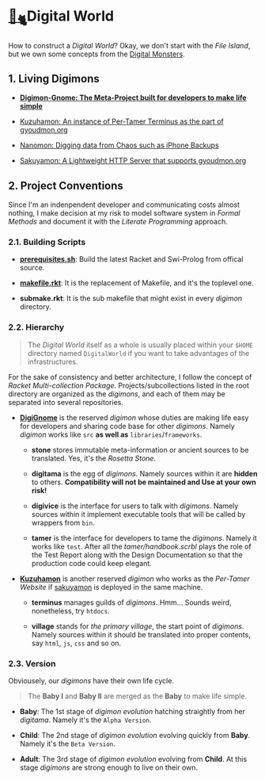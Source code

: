 # [🏡<sub>🐈</sub>](http://gyoudmon.org/~wargrey:DigiGnome)Digital World

How to construct a _Digital World_? Okay, we don't start with the _File
Island_, but we own some concepts from the [Digital
Monsters](http://en.wikipedia.org/wiki/Digimon).

## 1. Living Digimons

* **[Digimon-Gnome: The Meta-Project built for developers to make life
  simple](http://gyoudmon.org/~wargrey:DigiGnome)**

* [Kuzuhamon: An instance of Per-Tamer Terminus as the part of
  gyoudmon.org](http://gyoudmon.org/~wargrey:Kuzuhamon)

* [Nanomon: Digging data from Chaos such as iPhone
  Backups](http://gyoudmon.org/~wargrey:nanomon)

* [Sakuyamon: A Lightweight HTTP Server that supports
  gyoudmon.org](http://gyoudmon.org/~wargrey:sakuyamon)

## 2. Project Conventions

Since I'm an indenpendent developer and communicating costs almost
nothing, I make decision at my risk to model software system in _Formal
Methods_ and document it with the _Literate Programming_ approach.

### 2.1. Building Scripts

* **[prerequisites.sh](/DigiGnome/prerequisites.sh)**: Build the latest
  Racket and Swi-Prolog from offical source.

* **[makefile.rkt](/DigiGnome/makefile.rkt)**: It is the replacement of
  Makefile, and it's the toplevel one.

* **submake.rkt**: It is the sub makefile that might exist in every
  _digimon_ directory.

### 2.2. Hierarchy

> The _Digital World_ itself as a whole is usually placed within your
> `$HOME` directory     named `DigitalWorld` if you want to take
> advantages of the infrastructures.

For the sake of consistency and better architecture, I follow the
concept of _Racket Multi-collection Package_. Projects/subcollections
listed in the root directory are organized as the _digimons_, and each
of them may be separated into several repositories.

* **[DigiGnome](/DigiGnome)** is the reserved _digimon_ whose duties are
  making life easy for developers and  sharing code base for other
  _digimons_. Namely _digimon_ works like `src` **as well as**
  `libraries`/`frameworks`.

  * **stone** stores immutable meta-information or ancient sources to be
    translated. Yes, it's the _Rosetta Stone_.

  * **digitama** is the egg of _digimons_.  Namely sources within it are
    **hidden** to others. **Compatibility will not be maintained and Use
    at your own risk!**

  * **digivice** is the interface for users to talk with _digimons_.
    Namely sources within it implement executable tools that will be
    called by wrappers from `bin`.

  * **tamer** is the interface for developers to tame the _digimons_.
    Namely it works like `test`.  After all the _tamer/handbook.scrbl_
    plays the role of the Test Report along with the Design
    Documentation  so that the production code could keep elegant.

* **[Kuzuhamon](https://github.com/digital-world/Kuzuhamon)** is another
  reserved _digimon_ who works as the _Per-Tamer Website_  if
  [sakuyamon](https://github.com/digital-world/sakuyamon) is deployed in
  the same machine.

  * **terminus** manages guilds of _digimons_. Hmm... Sounds weird,
    nonetheless, try `htdocs`.

  * **village** stands for _the primary village_, the start point of
    _digimons_.  Namely sources within it should be translated into
    proper contents, say `html`, `js`, `css` and so on.

### 2.3. Version

Obviousely, our _digimons_ have their own life cycle.

> The **Baby I** and **Baby II** are merged as the **Baby** to make life
> simple.

* **Baby**: The 1st stage of _digimon evolution_ hatching straightly
  from her _digitama_. Namely it's the `Alpha Version`.

* **Child**: The 2nd stage of _digimon evolution_ evolving quickly from
  **Baby**. Namely it's the `Beta Version`.

* **Adult**: The 3rd stage of _digimon evolution_ evolving from
  **Child**. At this stage _digimons_ are strong enough to live on their
  own.
